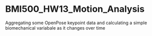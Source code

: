 # BMI500_HW13_Motion_Analysis
 Aggregating some OpenPose keypoint data and calculating a simple biomechanical variabale as it changes over time
